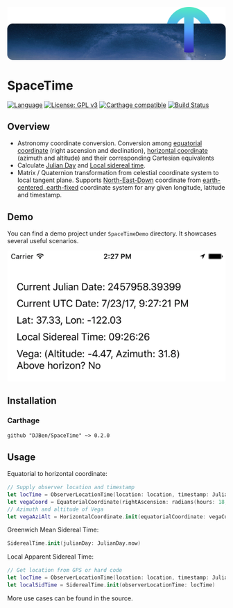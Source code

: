 ![Header](https://github.com/DJBen/SpaceTime/raw/master/External%20Assets/T-Blue.png)

# SpaceTime

[![Language](https://img.shields.io/badge/Swift-4.0-orange.svg?style=flat)](https://swift.org)
[![License: GPL v3](https://img.shields.io/badge/License-GPL%20v3-blue.svg)](https://www.gnu.org/licenses/gpl-3.0)
[![Carthage compatible](https://img.shields.io/badge/Carthage-compatible-4BC51D.svg?style=flat)](https://github.com/Carthage/Carthage)
[![Build Status](https://travis-ci.org/DJBen/SpaceTime.svg?branch=master)](https://travis-ci.org/DJBen/SpaceTime)

## Overview

- Astronomy coordinate conversion. Conversion among [equatorial coordinate](https://en.wikipedia.org/wiki/Equatorial_coordinate_system) (right ascension and declination), [horizontal coordinate](https://en.wikipedia.org/wiki/Horizontal_coordinate_system) (azimuth and altitude) and their corresponding Cartesian equivalents
- Calculate [Julian Day](https://en.wikipedia.org/wiki/Julian_day) and [Local sidereal time](https://en.wikipedia.org/wiki/Sidereal_time).
- Matrix / Quaternion transformation from celestial coordinate system to local tangent plane. Supports [North-East-Down](https://en.wikipedia.org/wiki/North_east_down) coordinate from [earth-centered, earth-fixed](https://en.wikipedia.org/wiki/ECEF) coordinate system for any given longitude, latitude and timestamp.

## Demo
You can find a demo project under `SpaceTimeDemo` directory.
It showcases several useful scenarios.

![Screenshot](https://github.com/DJBen/SpaceTime/raw/master/External%20Assets/Screenshot.png)

## Installation

### Carthage

    github "DJBen/SpaceTime" ~> 0.2.0

## Usage
Equatorial to horizontal coordinate:
```swift
// Supply observer location and timestamp
let locTime = ObserverLocationTime(location: location, timestamp: JulianDay.now)
let vegaCoord = EquatorialCoordinate(rightAscension: radians(hours: 18, minutes: 36, seconds: 56.33635), declination: radians(degrees: 38, minutes: 47, seconds: 1.2802), distance: 1)
// Azimuth and altitude of Vega
let vegaAziAlt = HorizontalCoordinate.init(equatorialCoordinate: vegaCoord, observerInfo: locTime)
```
Greenwich Mean Sidereal Time:
```swift
SiderealTime.init(julianDay: JulianDay.now)
```
Local Apparent Sidereal Time:
```swift
// Get location from GPS or hard code
let locTime = ObserverLocationTime(location: location, timestamp: JulianDay.now)
let localSidTime = SiderealTime.init(observerLocationTime: locTime)
```
More use cases can be found in the source.

